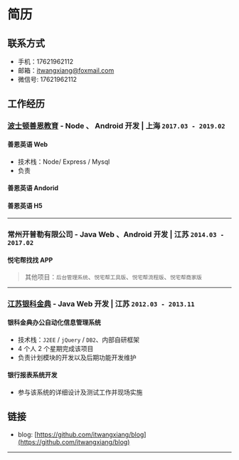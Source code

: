# 简历

## 联系方式

- 手机：17621962112
- 邮箱：itwangxiang@foxmail.com
- 微信号: 17621962112

## 工作经历

### [波士顿善恩教育](https://www.bstcine.com) - Node 、 Android 开发 | 上海 `2017.03 - 2019.02`

#### 善恩英语 Web

- 技术栈：Node/ Express / Mysql
- 负责

#### 善恩英语 Andorid

#### 善恩英语 H5

---

### 常州开普勒有限公司 - Java Web 、Android 开发 | 江苏 `2014.03 - 2017.02`

#### 悦宅帮找找 APP

> 其他项目：`后台管理系统`、`悦宅帮工具版`、`悦宅帮流程版`、`悦宅帮商家版`

---

### [江苏银科金典](http://www.3wyk.com) - Java Web 开发 | 江苏 `2012.03 - 2013.11`

#### 银科金典办公自动化信息管理系统

- 技术栈：`J2EE` / `jQuery` / `DB2`、内部自研框架
- 4 个人 2 个星期完成该项目
- 负责计划模块的开发以及后期功能开发维护

#### 银行报表系统开发

- 参与该系统的详细设计及测试工作并现场实施

## 链接

- blog: [https://github.com/itwangxiang/blog](https://github.com/itwangxiang/blog)

---
